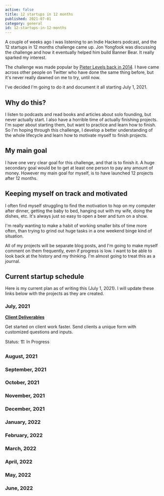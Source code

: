 ```yaml
---
active: false
title: 12 startups in 12 months
published: 2021-07-01
category: general
id: 12-startups-in-12-months
---
```

A couple of weeks ago I was listening to an Indie Hackers podcast, and the 12 startups in 12 months challenge came up. Jon Yongfook was discussing the challenge and how it eventually helped him build Banner Bear. It really sparked my interest. 

The challenge was made popular by [Pieter Levels back in 2014](https://levels.io/12-startups-12-months/). I have came across other people on Twitter who have done the same thing before, but it's never really dawned on me to try, until now.

I've decided I'm going to do it and document it all starting July 1, 2021.

## Why do this?

I listen to podcasts and read books and articles about solo founding, but never actually start. I also have a horrible time of actually finishing projects. I'm super about starting them, but want to practice and learn how to finish. So I'm hoping through this challenge, I develop a better understanding of the whole lifecycle and learn how to motivate myself to finish projects.

## My main goal

I have one very clear goal for this challenge, and that is to finish it. A huge secondary goal would be to get at least one person to pay any amount of money. However my main goal for myself, is to have launched 12 projects after 12 months.

## Keeping myself on track and motivated

I often find myself struggling to find the motivation to hop on my computer after dinner, getting the baby to bed, hanging out with my wife, doing the dishes, etc. It's always just so easy to open a beer and turn on a show. 

I'm really wanting to make a habit of working smaller bits of time more often, than trying to grind out huge tasks in a one weekend binge kind of situation.

All of my projects will be separate blog posts, and I'm going to make myself comment on them frequently, even if progress is low. I want to be able to look back at the history and my thinking. I'm almost going to treat this as a journal.

## Current startup schedule

Here is my current plan as of writing this (July 1, 2021). I will update these links below with the projects as they are created.

### July, 2021

**[Client Deliverables](/posts/client-deliverables/)**

Get started on client work faster. Send clients a unique form with customized questions and inputs.

Status: 🏗 In Progress

### August, 2021

### September, 2021

### October, 2021

### November, 2021

### December, 2021

### January, 2022

### February, 2022

### March, 2022

### April, 2022

### May, 2022

### June, 2022